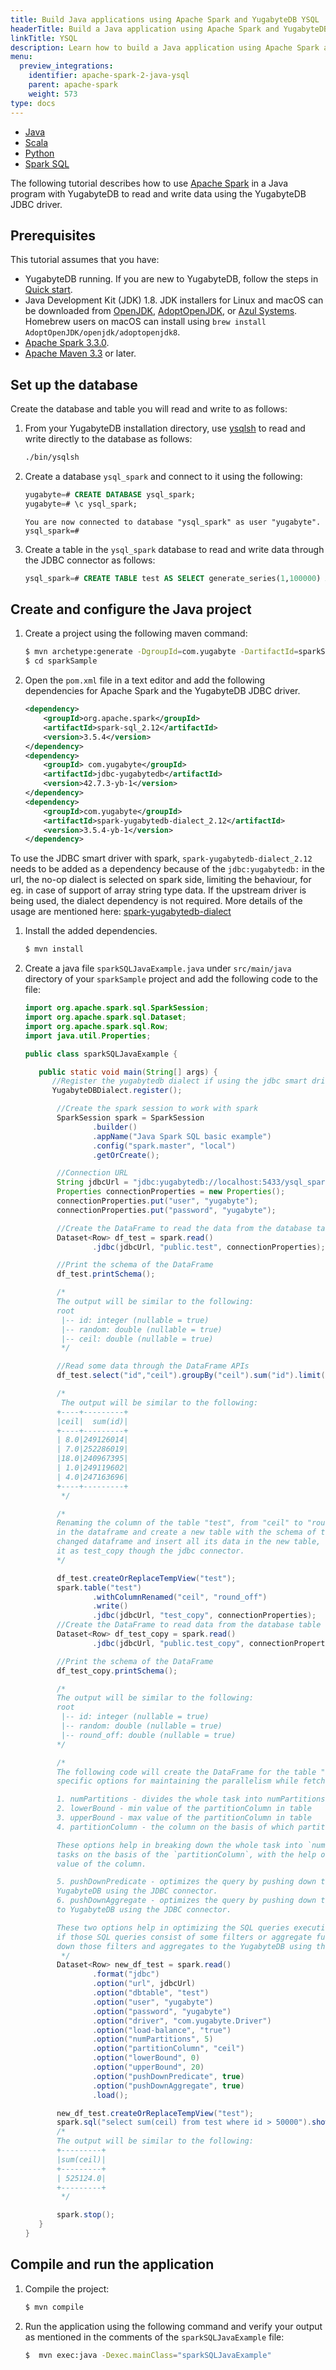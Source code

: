 ```yaml
---
title: Build Java applications using Apache Spark and YugabyteDB YSQL
headerTitle: Build a Java application using Apache Spark and YugabyteDB
linkTitle: YSQL
description: Learn how to build a Java application using Apache Spark and YugabyteDB YSQL.
menu:
  preview_integrations:
    identifier: apache-spark-2-java-ysql
    parent: apache-spark
    weight: 573
type: docs
---
```


<ul class="nav nav-tabs-alt nav-tabs-yb">

  <li >
    <a href="../java-ysql/" class="nav-link active">
      <i class="fa-brands fa-java" aria-hidden="true"></i>
      Java
    </a>
  </li>

  <li >
    <a href="../scala-ysql/" class="nav-link">
      <i class="icon-scala" aria-hidden="true"></i>
      Scala
    </a>
  </li>

  <li >
    <a href="../python-ysql/" class="nav-link">
      <i class="icon-python" aria-hidden="true"></i>
      Python
    </a>
  </li>

  <li >
    <a href="../spark-sql/" class="nav-link">
      Spark SQL
    </a>
  </li>

</ul>

The following tutorial describes how to use [Apache Spark](https://spark.apache.org/) in a Java program with YugabyteDB to read and write data using the YugabyteDB JDBC driver.

## Prerequisites

This tutorial assumes that you have:

- YugabyteDB running. If you are new to YugabyteDB, follow the steps in [Quick start](/preview/tutorials/quick-start/macos/).
- Java Development Kit (JDK) 1.8. JDK installers for Linux and macOS can be downloaded from [OpenJDK](http://jdk.java.net/), [AdoptOpenJDK](https://adoptopenjdk.net/), or [Azul Systems](https://www.azul.com/downloads/zulu-community/). Homebrew users on macOS can install using `brew install AdoptOpenJDK/openjdk/adoptopenjdk8`.
- [Apache Spark 3.3.0](https://spark.apache.org/downloads.html).
- [Apache Maven 3.3](https://maven.apache.org/index.html) or later.

## Set up the database

Create the database and table you will read and write to as follows:

1. From your YugabyteDB installation directory, use [ysqlsh](../../../api/ysqlsh/) to read and write directly to the database as follows:

    ```sh
    ./bin/ysqlsh
    ```

1. Create a database `ysql_spark` and connect to it using the following:

    ```sql
    yugabyte=# CREATE DATABASE ysql_spark;
    yugabyte=# \c ysql_spark;
    ```

    ```output
    You are now connected to database "ysql_spark" as user "yugabyte".
    ysql_spark=#
    ```

1. Create a table in the `ysql_spark` database to read and write data through the JDBC connector as follows:

    ```sql
    ysql_spark=# CREATE TABLE test AS SELECT generate_series(1,100000) AS id, random(), ceil(random() * 20);
    ```

## Create and configure the Java project

1. Create a project using the following maven command:

    ```sh
    $ mvn archetype:generate -DgroupId=com.yugabyte -DartifactId=sparkSample -DarchetypeArtifactId=maven-archetype-quickstart -DinteractiveMode=false
    $ cd sparkSample
    ```

1. Open the `pom.xml` file in a text editor and add the following dependencies for Apache Spark and the YugabyteDB JDBC driver.

    ```xml
    <dependency>
        <groupId>org.apache.spark</groupId>
        <artifactId>spark-sql_2.12</artifactId>
        <version>3.5.4</version>
    </dependency>
    <dependency>
        <groupId> com.yugabyte</groupId>
        <artifactId>jdbc-yugabytedb</artifactId>
        <version>42.7.3-yb-1</version>
    </dependency>
    <dependency>
        <groupId>com.yugabyte</groupId>
        <artifactId>spark-yugabytedb-dialect_2.12</artifactId>
        <version>3.5.4-yb-1</version>
    </dependency>
    ```
  
  To use the JDBC smart driver with spark, `spark-yugabytedb-dialect_2.12` needs to be added as a dependency because of  the `jdbc:yugabytedb:` in the url, the no-op dialect is selected on spark side, limiting the behaviour, for eg. in case of support of array string type data. If the upstream driver is being used, the dialect dependency is not required. More details of the usage are mentioned here: [spark-yugabytedb-dialect](https://github.com/yugabyte/spark-yugabytedb-dialect)  

1. Install the added dependencies.

    ```sh
    $ mvn install
    ```

1. Create a java file `sparkSQLJavaExample.java` under `src/main/java` directory of your `sparkSample` project and add the following code to the file:

    ```java
    import org.apache.spark.sql.SparkSession;
    import org.apache.spark.sql.Dataset;
    import org.apache.spark.sql.Row;
    import java.util.Properties;

    public class sparkSQLJavaExample {

       public static void main(String[] args) {
          //Register the yugabytedb dialect if using the jdbc smart driver
          YugabyteDBDialect.register();

           //Create the spark session to work with spark
           SparkSession spark = SparkSession
                   .builder()
                   .appName("Java Spark SQL basic example")
                   .config("spark.master", "local")
                   .getOrCreate();

           //Connection URL
           String jdbcUrl = "jdbc:yugabytedb://localhost:5433/ysql_spark";
           Properties connectionProperties = new Properties();
           connectionProperties.put("user", "yugabyte");
           connectionProperties.put("password", "yugabyte");

           //Create the DataFrame to read the data from the database table test
           Dataset<Row> df_test = spark.read()
                   .jdbc(jdbcUrl, "public.test", connectionProperties);

           //Print the schema of the DataFrame
           df_test.printSchema();

           /*
           The output will be similar to the following:
           root
            |-- id: integer (nullable = true)
            |-- random: double (nullable = true)
            |-- ceil: double (nullable = true)
            */

           //Read some data through the DataFrame APIs
           df_test.select("id","ceil").groupBy("ceil").sum("id").limit(5).show();

           /*
            The output will be similar to the following:
           +----+---------+
           |ceil|  sum(id)|
           +----+---------+
           | 8.0|249126014|
           | 7.0|252286019|
           |18.0|240967395|
           | 1.0|249119602|
           | 4.0|247163696|
           +----+---------+
            */

           /*
           Renaming the column of the table "test", from "ceil" to "round_off"
           in the dataframe and create a new table with the schema of the
           changed dataframe and insert all its data in the new table, name
           it as test_copy though the jdbc connector.
           */

           df_test.createOrReplaceTempView("test");
           spark.table("test")
                   .withColumnRenamed("ceil", "round_off")
                   .write()
                   .jdbc(jdbcUrl, "test_copy", connectionProperties);
           //Create the DataFrame to read data from the database table test_copy
           Dataset<Row> df_test_copy = spark.read()
                   .jdbc(jdbcUrl, "public.test_copy", connectionProperties);

           //Print the schema of the DataFrame
           df_test_copy.printSchema();

           /*
           The output will be similar to the following:
           root
            |-- id: integer (nullable = true)
            |-- random: double (nullable = true)
            |-- round_off: double (nullable = true)
           */

           /*
           The following code will create the DataFrame for the table "test" with some
           specific options for maintaining the parallelism while fetching the table content,

           1. numPartitions - divides the whole task into numPartitions parallel tasks.
           2. lowerBound - min value of the partitionColumn in table
           3. upperBound - max value of the partitionColumn in table
           4. partitionColumn - the column on the basis of which partition happen

           These options help in breaking down the whole task into `numPartitions` parallel
           tasks on the basis of the `partitionColumn`, with the help of minimum and maximum
           value of the column.

           5. pushDownPredicate - optimizes the query by pushing down the filters to
           YugabyteDB using the JDBC connector.
           6. pushDownAggregate - optimizes the query by pushing down the aggregated
           to YugabyteDB using the JDBC connector.

           These two options help in optimizing the SQL queries executing on this DataFrame
           if those SQL queries consist of some filters or aggregate functions by pushing
           down those filters and aggregates to the YugabyteDB using the JDBC connector.
            */
           Dataset<Row> new_df_test = spark.read()
                   .format("jdbc")
                   .option("url", jdbcUrl)
                   .option("dbtable", "test")
                   .option("user", "yugabyte")
                   .option("password", "yugabyte")
                   .option("driver", "com.yugabyte.Driver")
                   .option("load-balance", "true")
                   .option("numPartitions", 5)
                   .option("partitionColumn", "ceil")
                   .option("lowerBound", 0)
                   .option("upperBound", 20)
                   .option("pushDownPredicate", true)
                   .option("pushDownAggregate", true)
                   .load();

           new_df_test.createOrReplaceTempView("test");
           spark.sql("select sum(ceil) from test where id > 50000").show();
           /*
           The output will be similar to the following:
           +---------+
           |sum(ceil)|
           +---------+
           | 525124.0|
           +---------+
            */

           spark.stop();
       }
    }
    ```

## Compile and run the application

1. Compile the project:

    ```sh
    $ mvn compile
    ```

1. Run the application using the following command and verify your output as mentioned in the comments of the `sparkSQLJavaExample` file:

    ```sh
    $  mvn exec:java -Dexec.mainClass="sparkSQLJavaExample"
    ```
